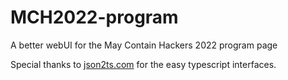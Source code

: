 # MCH2022-program

A better webUI for the May Contain Hackers 2022 program page

Special thanks to [json2ts.com](https://json2ts.com/) for the easy typescript interfaces.
